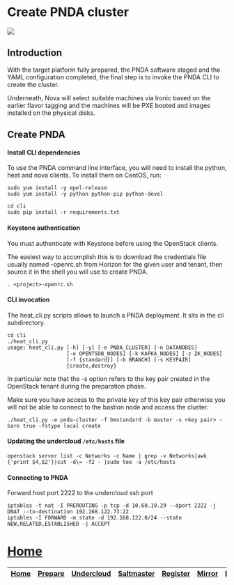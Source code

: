 # Create PNDA cluster

![](../images/breadcrumbs-create.jpg)

## Introduction

With the target platform fully prepared, the PNDA software staged and the YAML configuration completed, the final step is to invoke the PNDA CLI to create the cluster.

Underneath, Nova will select suitable machines via Ironic based on the earlier flavor tagging and the machines will be PXE booted and images installed on the physical disks. 

## Create PNDA

#### Install CLI dependencies

To use the PNDA command line interface, you will need to install the python, heat and nova clients. To install them on CentOS, run:

```
sudo yum install -y epel-release
sudo yum install -y python python-pip python-devel

cd cli
sudo pip install -r requirements.txt
```

#### Keystone authentication

You must authenticate with Keystone before using the OpenStack clients.

The easiest way to accomplish this is to download the credentials file usually named <project>-openrc.sh from Horizon for the given user and tenant, then source it in the shell you will use to create PNDA.

```
. <project>-openrc.sh
```

#### CLI invocation

The heat_cli.py scripts allows to launch a PNDA deployment. It sits in the cli subdirectory.


```
cd cli
./heat_cli.py
usage: heat_cli.py [-h] [-y] [-e PNDA_CLUSTER] [-n DATANODES]
                   [-o OPENTSDB_NODES] [-k KAFKA_NODES] [-z ZK_NODES]
                   [-f {standard}] [-b BRANCH] [-s KEYPAIR]
                   {create,destroy}
```

In particular note that the -s option refers to the key pair created in the OpenStack tenant during the preparation phase.

Make sure you have access to the private key of this key pair otherwise you will not be able to connect to the bastion node and access the cluster.

```
./heat_cli.py -e pnda-cluster -f bmstandard -b master -s <key pair> -bare true -fstype local create
```

#### Updating the undercloud ```/etc/hosts``` file
```
openstack server list -c Networks -c Name | grep -v Networks|awk {'print $4,$2'}|cut -d\= -f2 - |sudo tee -a /etc/hosts
```

#### Connecting to PNDA

Forward host port 2222 to the undercloud ssh port
```
iptables -t nat -I PREROUTING -p tcp -d 10.60.19.29 --dport 2222 -j DNAT --to-destination 192.168.122.73:22
iptables -I FORWARD -m state -d 192.168.122.0/24 --state NEW,RELATED,ESTABLISHED -j ACCEPT
```

# [Home](../OVERVIEW.md)

| [Home](../OVERVIEW.md) | [Prepare](PREPARE.md) | [Undercloud](UNDERCLOUD.md) | [Saltmaster](SALTMASTER.md) | [Register](REGISTER.md) | [Mirror](MIRROR.md) | [Build](BUILD.md) | [Stage](STAGE.md) | [Configure](CONFIGURE.md) | [Create](CREATE.md) | 
| --- | --- | --- | --- | --- | --- | --- | --- | --- | --- |
